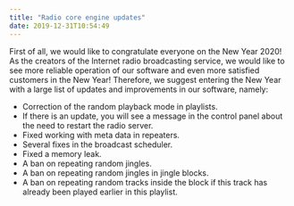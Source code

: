 ```yaml
---
title: "Radio core engine updates"
date: 2019-12-31T10:54:49
---
```



 First of all, we would like to congratulate everyone on the New Year 2020! As the creators of the Internet radio broadcasting service, we would like to see more reliable operation of our software and even more satisfied customers in the New Year! Therefore, we suggest entering the New Year with a large list of updates and improvements in our software, namely:

 - Correction of the random playback mode in playlists.
 - If there is an update, you will see a message in the control panel about the need to restart the radio server.
 - Fixed working with meta data in repeaters.
 - Several fixes in the broadcast scheduler.
 - Fixed a memory leak.
 - A ban on repeating random jingles.
 - A ban on repeating random jingles in jingle blocks.
 - A ban on repeating random tracks inside the block if this track has already been played earlier in this playlist.
